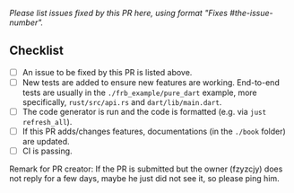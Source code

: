 *Please list issues fixed by this PR here, using format "Fixes #the-issue-number".*

## Checklist

- [ ] An issue to be fixed by this PR is listed above.
- [ ] New tests are added to ensure new features are working. End-to-end tests are usually in the `./frb_example/pure_dart` example, more specifically, `rust/src/api.rs` and `dart/lib/main.dart`.
- [ ] The code generator is run and the code is formatted (e.g. via `just refresh_all`).
- [ ] If this PR adds/changes features, documentations (in the `./book` folder) are updated.
- [ ] CI is passing.

Remark for PR creator: If the PR is submitted but the owner (fzyzcjy) does not reply for a few days, maybe he just did not see it, so please ping him.
